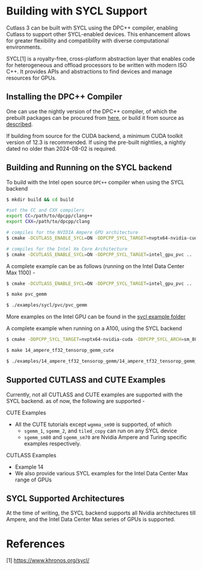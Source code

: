 # Building with SYCL Support

Cutlass 3 can be built with SYCL using the DPC++ compiler, enabling Cutlass
to support other SYCL-enabled devices. This enhancement allows for greater
flexibility and compatibility with diverse computational environments.

SYCL[1] is a royalty-free, cross-platform abstraction layer that enables
code for heterogeneous and offload processors to be written with modern
ISO C++. It provides APIs and abstractions to find devices and manage
resources for GPUs.

## Installing the DPC++ Compiler
One can use the nightly version of the DPC++ compiler, of which the prebuilt packages can be 
procured from [here](https://github.com/intel/llvm/releases), or build it from source as [described](https://github.com/intel/llvm/blob/sycl/sycl/doc/GetStartedGuide.md).

If building from source for the CUDA backend, a minimum CUDA toolkit version of 12.3 is recommended.
If using the pre-built nightlies, a nightly dated no older than 2024-08-02 is required.

## Building and Running on the SYCL backend
To build with the Intel open source `DPC++` compiler when using the SYCL backend
```bash
$ mkdir build && cd build

#set the CC and CXX compilers
export CC=/path/to/dpcpp/clang++
export CXX=/path/to/dpcpp/clang

# compiles for the NVIDIA Ampere GPU architecture
$ cmake -DCUTLASS_ENABLE_SYCL=ON -DDPCPP_SYCL_TARGET=nvptx64-nvidia-cuda -DDPCPP_SYCL_ARCH=sm_80 ..

# compiles for the Intel Xe Core Architecture
$ cmake -DCUTLASS_ENABLE_SYCL=ON -DDPCPP_SYCL_TARGET=intel_gpu_pvc ..
```
A complete example can be as follows (running on the Intel Data Center Max 1100) - 

```bash
$ cmake -DCUTLASS_ENABLE_SYCL=ON -DDPCPP_SYCL_TARGET=intel_gpu_pvc ..

$ make pvc_gemm

$ ./examples/sycl/pvc/pvc_gemm

```
More examples on the Intel GPU can be found in the [sycl example folder](../../examples/sycl/pvc/)

A complete example when running on a A100, using the SYCL backend

```bash
$ cmake -DDPCPP_SYCL_TARGET=nvptx64-nvidia-cuda -DDPCPP_SYCL_ARCH=sm_80

$ make 14_ampere_tf32_tensorop_gemm_cute

$ ./examples/14_ampere_tf32_tensorop_gemm/14_ampere_tf32_tensorop_gemm_cute 

```

## Supported CUTLASS and CUTE Examples
Currently, not all CUTLASS and CUTE examples are supported with the SYCL backend.
as of now, the following are supported - 

CUTE Examples <br>
  * All the CUTE tutorials except `wgmma_sm90` is supported, of which
    * `sgemm_1`, `sgemm_2`, and `tiled_copy` can run on any SYCL device
    * `sgemm_sm80` and `sgemm_sm70` are Nvidia Ampere and Turing specific examples respectively.

CUTLASS Examples <br>
  * Example 14
  * We also provide various SYCL examples for the Intel Data Center Max range of GPUs
  
## SYCL Supported Architectures
At the time of writing, the SYCL backend supports all Nvidia architectures till Ampere, and the 
Intel Data Center Max series of GPUs is supported.


# References

[1] https://www.khronos.org/sycl/
